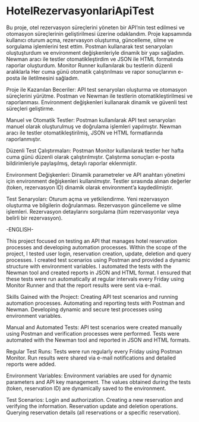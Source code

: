 # HotelRezervasyonlariApiTest
Bu proje, otel rezervasyon süreçlerini yöneten bir API’nin test edilmesi ve otomasyon süreçlerinin geliştirilmesi üzerine odaklandım. Proje kapsamında kullanıcı oturum açma, rezervasyon oluşturma, güncelleme, silme ve sorgulama işlemlerini test ettim. Postman kullanarak test senaryoları oluştuşturdum ve environment değişkenleriyle dinamik bir yapı sağladım. Newman aracı ile testler otomatikleştirdim ve JSON ile HTML formatında raporlar oluşturdum. Monitor Runner kullanılarak bu testlerin düzenli aralıklarla Her cuma günü otomatik çalıştırılması ve rapor sonuçlarının e-posta ile iletilmesini sağladım. 

Proje ile Kazanılan Beceriler:
API test senaryoları oluşturma ve otomasyon süreçlerini yürütme.
Postman ve Newman ile testlerin otomatikleştirilmesi ve raporlanması.
Environment değişkenleri kullanarak dinamik ve güvenli test süreçleri geliştirme.

Manuel ve Otomatik Testler:
Postman kullanılarak API test senaryoları manuel olarak oluşturulmuş ve doğrulama işlemleri yapılmıştır.
Newman aracı ile testler otomatikleştirilmiş, JSON ve HTML formatlarında raporlanmıştır.

Düzenli Test Çalıştırmaları:
Postman Monitor kullanılarak testler her hafta cuma günü düzenli olarak çalıştırılmıştır.
Çalıştırma sonuçları e-posta bildirimleriyle paylaşılmış, detaylı raporlar eklenmiştir.

Environment Değişkenleri:
Dinamik parametreler ve API anahtarı yönetimi için environment değişkenleri kullanılmıştır.
Testler sırasında alınan değerler (token, rezervasyon ID) dinamik olarak environment’a kaydedilmiştir.

Test Senaryoları:
Oturum açma ve yetkilendirme.
Yeni rezervasyon oluşturma ve bilgilerin doğrulanması.
Rezervasyon güncelleme ve silme işlemleri.
Rezervasyon detaylarını sorgulama (tüm rezervasyonlar veya belirli bir rezervasyon).

-ENGLISH-

This project focused on testing an API that manages hotel reservation processes and developing automation processes. Within the scope of the project, I tested user login, reservation creation, update, deletion and query processes. I created test scenarios using Postman and provided a dynamic structure with environment variables. I automated the tests with the Newman tool and created reports in JSON and HTML format. I ensured that these tests were run automatically at regular intervals every Friday using Monitor Runner and that the report results were sent via e-mail.

Skills Gained with the Project: Creating API test scenarios and running automation processes. Automating and reporting tests with Postman and Newman. Developing dynamic and secure test processes using environment variables.

Manual and Automated Tests: API test scenarios were created manually using Postman and verification processes were performed. Tests were automated with the Newman tool and reported in JSON and HTML formats.

Regular Test Runs: Tests were run regularly every Friday using Postman Monitor. Run results were shared via e-mail notifications and detailed reports were added.

Environment Variables: Environment variables are used for dynamic parameters and API key management. The values ​​obtained during the tests (token, reservation ID) are dynamically saved to the environment.

Test Scenarios: Login and authorization. Creating a new reservation and verifying the information. Reservation update and deletion operations. Querying reservation details (all reservations or a specific reservation).
